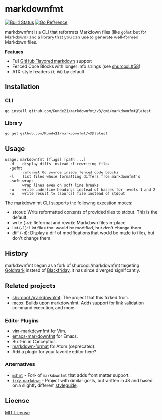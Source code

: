 # markdownfmt

[![Build Status](https://github.com/Kunde21/markdownfmt/actions/workflows/go.yml/badge.svg?query=branch%3Amaster)](https://github.com/Kunde21/markdownfmt/actions/workflows/go.yml?query=branch%3Amaster) [![Go Reference](https://pkg.go.dev/badge/github.com/Kunde21/markdownfmt/v3.svg)](https://pkg.go.dev/github.com/Kunde21/markdownfmt/v3)

markdownfmt is a CLI that reformats Markdown files (like `gofmt` but for Markdown) and a library that you can use to generate well-formed Markdown files.

**Features**

- Full [GitHub Flavored markdown](https://github.github.com/gfm) support
- Fenced Code Blocks with longer info strings (see [shurcooL#58](https://github.com/shurcooL/markdownfmt/issues/58))
- ATX-style headers (`#`, `##`) by default

## Installation

### CLI

```bash
go install github.com/Kunde21/markdownfmt/v3/cmd/markdownfmt@latest
```

### Library

```bash
go get github.com/Kunde21/markdownfmt/v3@latest
```

## Usage

```
usage: markdownfmt [flags] [path ...]
  -d    display diffs instead of rewriting files
  -gofmt
        reformat Go source inside fenced code blocks
  -l    list files whose formatting differs from markdownfmt's
  -soft-wraps
        wrap lines even on soft line breaks
  -u    write underline headings instead of hashes for levels 1 and 2
  -w    write result to (source) file instead of stdout
```

The markdownfmt CLI supports the following execution modes:

* stdout: Write reformatted contents of provided files to stdout. This is the default.
* write (`-w`): Reformat and rewrite Markdown files in-place.
* list (`-l`): List files that would be modified, but don't change them.
* diff (`-d`): Display a diff of modifications that would be made to files, but don't change them.

## History

markdownfmt began as a fork of [shurcooL/markdownfmt](https://github.com/shurcooL/markdownfmt) targeting [Goldmark](https://github.com/yuin/goldmark) instead of [Blackfriday](https://github.com/russross/blackfriday). It has since diverged significantly.

## Related projects

* [shurcooL/markdownfmt](https://github.com/shurcooL/markdownfmt): The project that this forked from.
* [mdox](https://github.com/bwplotka/mdox/): Builds upon markdownfmt. Adds support for link validation, command execution, and more.

### Editor Plugins

- [vim-markdownfmt](https://github.com/moorereason/vim-markdownfmt) for Vim.
- [emacs-markdownfmt](https://github.com/nlamirault/emacs-markdownfmt) for Emacs.
- Built-in in Conception.
- [markdown-format](https://atom.io/packages/markdown-format) for Atom (deprecated).
- Add a plugin for your favorite editor here?

### Alternatives

- [`mdfmt`](https://github.com/moorereason/mdfmt) - Fork of `markdownfmt` that adds front matter support.
- [`tidy-markdown`](https://github.com/slang800/tidy-markdown) - Project with similar goals, but written in JS and based on a slightly different [styleguide](https://github.com/slang800/markdown-styleguide).

## License

[MIT License](https://opensource.org/licenses/mit-license.php)
